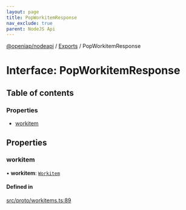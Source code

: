 ```yaml
---
layout: page
title: PopWorkitemResponse
nav_exclude: true
parent: NodeJS Api
---
```

[@openiap/nodeapi](../README.html) / [Exports](../modules.html) / PopWorkitemResponse

# Interface: PopWorkitemResponse

## Table of contents

### Properties

- [workitem](PopWorkitemResponse.html#workitem)

## Properties

### workitem

• **workitem**: [`Workitem`](../modules.html#workitem)

#### Defined in

[src/proto/workitems.ts:89](https://github.com/openiap/nodeapi/blob/a6b5438/src/proto/workitems.ts#L89)
